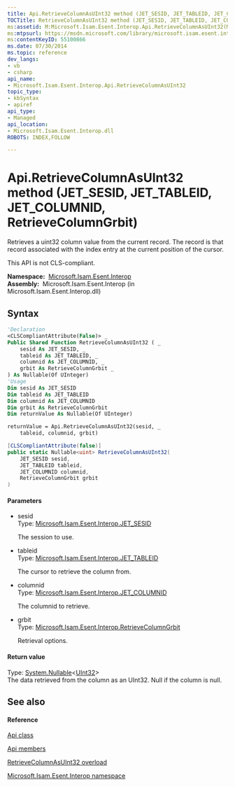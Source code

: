 ```yaml
---
title: Api.RetrieveColumnAsUInt32 method (JET_SESID, JET_TABLEID, JET_COLUMNID, RetrieveColumnGrbit)
TOCTitle: RetrieveColumnAsUInt32 method (JET_SESID, JET_TABLEID, JET_COLUMNID, RetrieveColumnGrbit)
ms:assetid: M:Microsoft.Isam.Esent.Interop.Api.RetrieveColumnAsUInt32(Microsoft.Isam.Esent.Interop.JET_SESID,Microsoft.Isam.Esent.Interop.JET_TABLEID,Microsoft.Isam.Esent.Interop.JET_COLUMNID,Microsoft.Isam.Esent.Interop.RetrieveColumnGrbit)
ms:mtpsurl: https://msdn.microsoft.com/library/microsoft.isam.esent.interop.api.retrievecolumnasuint32(v=EXCHG.10)
ms:contentKeyID: 55100866
ms.date: 07/30/2014
ms.topic: reference
dev_langs:
- vb
- csharp
api_name: 
- Microsoft.Isam.Esent.Interop.Api.RetrieveColumnAsUInt32
topic_type: 
- kbSyntax
- apiref
api_type: 
- Managed
api_location: 
- Microsoft.Isam.Esent.Interop.dll
ROBOTS: INDEX,FOLLOW

---
```


# Api.RetrieveColumnAsUInt32 method (JET_SESID, JET_TABLEID, JET_COLUMNID, RetrieveColumnGrbit)

Retrieves a uint32 column value from the current record. The record is that record associated with the index entry at the current position of the cursor.

This API is not CLS-compliant. 

**Namespace:**  [Microsoft.Isam.Esent.Interop](./microsoft.isam.esent.interop-namespace.md)  
**Assembly:**  Microsoft.Isam.Esent.Interop (in Microsoft.Isam.Esent.Interop.dll)

## Syntax

``` vb
'Declaration
<CLSCompliantAttribute(False)> _
Public Shared Function RetrieveColumnAsUInt32 ( _
    sesid As JET_SESID, _
    tableid As JET_TABLEID, _
    columnid As JET_COLUMNID, _
    grbit As RetrieveColumnGrbit _
) As Nullable(Of UInteger)
'Usage
Dim sesid As JET_SESID
Dim tableid As JET_TABLEID
Dim columnid As JET_COLUMNID
Dim grbit As RetrieveColumnGrbit
Dim returnValue As Nullable(Of UInteger)

returnValue = Api.RetrieveColumnAsUInt32(sesid, _
    tableid, columnid, grbit)
```

``` csharp
[CLSCompliantAttribute(false)]
public static Nullable<uint> RetrieveColumnAsUInt32(
    JET_SESID sesid,
    JET_TABLEID tableid,
    JET_COLUMNID columnid,
    RetrieveColumnGrbit grbit
)
```

#### Parameters

  - sesid  
    Type: [Microsoft.Isam.Esent.Interop.JET_SESID](./jet-sesid-structure.md)  
    
    The session to use.

<!-- end list -->

  - tableid  
    Type: [Microsoft.Isam.Esent.Interop.JET_TABLEID](./jet-tableid-structure.md)  
    
    The cursor to retrieve the column from.

<!-- end list -->

  - columnid  
    Type: [Microsoft.Isam.Esent.Interop.JET_COLUMNID](./jet-columnid-structure.md)  
    
    The columnid to retrieve.

<!-- end list -->

  - grbit  
    Type: [Microsoft.Isam.Esent.Interop.RetrieveColumnGrbit](./retrievecolumngrbit-enumeration.md)  
    
    Retrieval options.

#### Return value

Type: [System.Nullable](/dotnet/api/system.nullable-1)\<[UInt32](/dotnet/api/system.uint32)\>  
The data retrieved from the column as an UInt32. Null if the column is null.  

## See also

#### Reference

[Api class](./api-class.md)

[Api members](./api-members.md)

[RetrieveColumnAsUInt32 overload](./api.retrievecolumnasuint32-method.md)

[Microsoft.Isam.Esent.Interop namespace](./microsoft.isam.esent.interop-namespace.md)